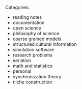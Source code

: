 Categories:

* reading notes
* documentation
* open science
* philosophy of science
* coarse grained models
* structured cultural information
* simulation software
* research problems
* seriation
* math and statistics
* personal
* synchronization theory
* niche construction
